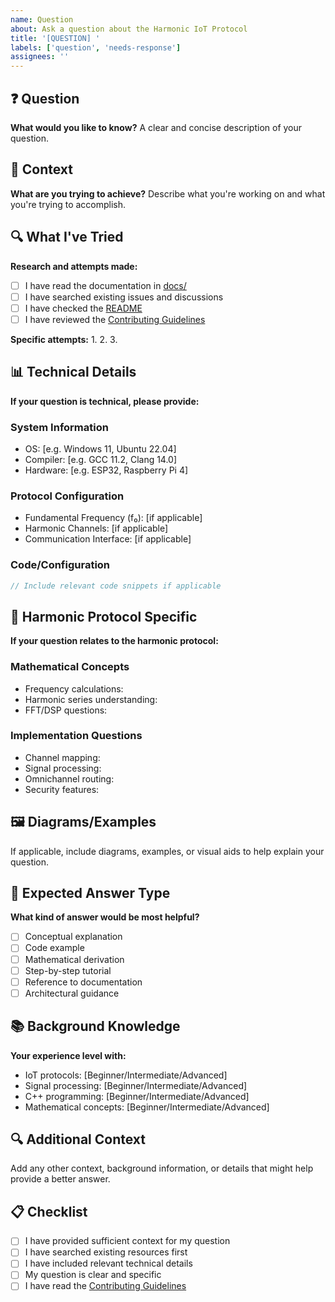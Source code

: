```yaml
---
name: Question
about: Ask a question about the Harmonic IoT Protocol
title: '[QUESTION] '
labels: ['question', 'needs-response']
assignees: ''
---
```


## ❓ Question

**What would you like to know?**
A clear and concise description of your question.

## 🎯 Context

**What are you trying to achieve?**
Describe what you're working on and what you're trying to accomplish.

## 🔍 What I've Tried

**Research and attempts made:**
- [ ] I have read the documentation in [docs/](../../docs/)
- [ ] I have searched existing issues and discussions
- [ ] I have checked the [README](../../README.md)
- [ ] I have reviewed the [Contributing Guidelines](../../CONTRIBUTING.md)

**Specific attempts:**
1. 
2. 
3. 

## 📊 Technical Details

**If your question is technical, please provide:**

### System Information
- OS: [e.g. Windows 11, Ubuntu 22.04]
- Compiler: [e.g. GCC 11.2, Clang 14.0]
- Hardware: [e.g. ESP32, Raspberry Pi 4]

### Protocol Configuration
- Fundamental Frequency (f₀): [if applicable]
- Harmonic Channels: [if applicable]
- Communication Interface: [if applicable]

### Code/Configuration
```cpp
// Include relevant code snippets if applicable
```

## 🎵 Harmonic Protocol Specific

**If your question relates to the harmonic protocol:**

### Mathematical Concepts
- Frequency calculations:
- Harmonic series understanding:
- FFT/DSP questions:

### Implementation Questions
- Channel mapping:
- Signal processing:
- Omnichannel routing:
- Security features:

## 🖼️ Diagrams/Examples

If applicable, include diagrams, examples, or visual aids to help explain your question.

## 🎯 Expected Answer Type

**What kind of answer would be most helpful?**
- [ ] Conceptual explanation
- [ ] Code example
- [ ] Mathematical derivation
- [ ] Step-by-step tutorial
- [ ] Reference to documentation
- [ ] Architectural guidance

## 📚 Background Knowledge

**Your experience level with:**
- IoT protocols: [Beginner/Intermediate/Advanced]
- Signal processing: [Beginner/Intermediate/Advanced]
- C++ programming: [Beginner/Intermediate/Advanced]
- Mathematical concepts: [Beginner/Intermediate/Advanced]

## 🔍 Additional Context

Add any other context, background information, or details that might help provide a better answer.

## 📋 Checklist

- [ ] I have provided sufficient context for my question
- [ ] I have searched existing resources first
- [ ] I have included relevant technical details
- [ ] My question is clear and specific
- [ ] I have read the [Contributing Guidelines](../../CONTRIBUTING.md)